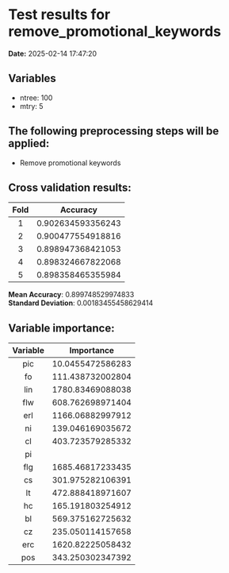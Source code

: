 # Test results for remove_promotional_keywords
**Date:**  2025-02-14 17:47:20 

## Variables 
 - ntree:  100 
 - mtry:  5 


 ## The following preprocessing steps will be applied: 
  - Remove promotional keywords 


 ## Cross validation results:
 | Fold | Accuracy |
 |:--:|:--:|
 |  1  |  0.902634593356243  |
 |  2  |  0.900477554918816  |
 |  3  |  0.898947368421053  |
 |  4  |  0.898324667822068  |
 |  5  |  0.898358465355984  |
  
 **Mean Accuracy**:  0.899748529974833  
 **Standard Deviation**:  0.00183455458629414  


 ## Variable importance:
 | Variable | Importance |
 |:--:|:--:|
 |  pic  |  10.0455472586283  |
 |  fo  |  111.438732002804  |
 |  lin  |  1780.83469088038  |
 |  flw  |  608.762698971404  |
 |  erl  |  1166.06882997912  |
 |  ni  |  139.046169035672  |
 |  cl  |  403.723579285332  |
 |  pi  |    |
 |  flg  |  1685.46817233435  |
 |  cs  |  301.975282106391  |
 |  lt  |  472.888418971607  |
 |  hc  |  165.191803254912  |
 |  bl  |  569.375162725632  |
 |  cz  |  235.050114157658  |
 |  erc  |  1620.82225058432  |
 |  pos  |  343.250302347392  |

